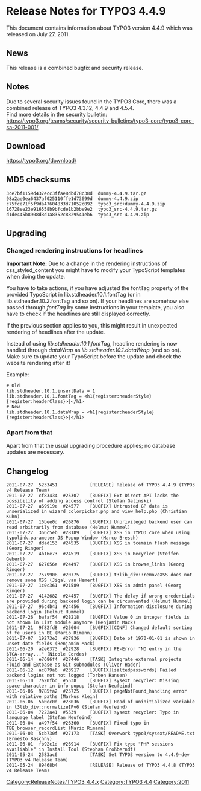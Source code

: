 Release Notes for TYPO3 4.4.9
=============================

This document contains information about TYPO3 version 4.4.9 which was
released on July 27, 2011.

News
----

This release is a combined bugfix and security release.

Notes
-----

Due to several security issues found in the TYPO3 Core, there was a
combined release of TYPO3 4.3.12, 4.4.9 and 4.5.4.\
Find more details in the security bulletin:
<https://typo3.org/teams/security/security-bulletins/typo3-core/typo3-core-sa-2011-001/>

Download
--------

<https://typo3.org/download/>

MD5 checksums
-------------

    3ce7bf1159d437ecc3ffae8dbd78c38d  dummy-4.4.9.tar.gz
    98a2ae0ea6437af025110ffe1d73699d  dummy-4.4.9.zip
    c75fce71f5f9da47604833d71052c092  typo3_src+dummy-4.4.9.zip
    16728ee23e916558b9bfcde1b2bbe9e2  typo3_src-4.4.9.tar.gz
    d1de445b8908d8d1a8352c8829541eb6  typo3_src-4.4.9.zip

Upgrading
---------

### Changed rendering instructions for headlines

**Important Note:** Due to a change in the rendering instructions of
css\_styled\_content you might have to modify your TypoScript templates
when doing the update.

You have to take actions, if you have adjusted the fontTag property of
the provided TypoScript in lib.stdheader.10.1.fontTag (or in
lib.stdheader.10.*2*.fontTag and so on). If your headlines are somehow
else passed through *fontTag* by some instructions in your template, you
also have to check if the headlines are still displayed correctly.

If the previous section applies to you, this might result in unexpected
rendering of headlines after the update.

Instead of using *lib.stdheader.10.1.fontTag*, headline rendering is now
handled through *dataWrap* as *lib.stdheader.10.1.dataWrap* (and so on).
Make sure to update your TypoScript before the update and check the
website rendering after it!

Example:

    # Old
    lib.stdheader.10.1.insertData = 1
    lib.stdheader.10.1.fontTag = <h1{register:headerStyle}{register:headerClass}>|</h1>
    # New
    lib.stdheader.10.1.dataWrap = <h1{register:headerStyle}{register:headerClass}>|</h1>

### Apart from that

Apart from that the usual upgrading procedure applies; no database
updates are necessary.

Changelog
---------

    2011-07-27  5233451            [RELEASE] Release of TYPO3 4.4.9 (TYPO3 v4 Release Team)
    2011-07-27  cf83434  #25307    [BUGFIX] Ext Direct API lacks the possibility of adding access control (Stefan Galinski)
    2011-07-27  a69919e  #24577    [BUGFIX] Untrusted GP data is unserialized in wizard_colorpicker.php and view_help.php (Christian Kuhn)
    2011-07-27  16bee0d  #26876    [BUGFIX] Unprivileged backend user can read arbitrarily from database (Helmut Hummel)
    2011-07-27  366c5eb  #28189    [BUGFIX] XSS in TYPO3 core when using typolink.parameter JS-Popup Window (Marco Bresch)
    2011-07-27  ddad153  #24535    [BUGFIX] XSS in tcemain flash message (Georg Ringer)
    2011-07-27  4b16e73  #24519    [BUGFIX] XSS in Recycler (Steffen Gebert)
    2011-07-27  627056a  #24497    [BUGFIX] XSS in browse_links (Georg Ringer)
    2011-07-27  7579908  #20775    [BUGFIX] t3lib_div::removeXSS does not remove some XSS (Jigal van Hemert)
    2011-07-27  1c0c361  #21589    [BUGFIX] XSS in admin panel (Georg Ringer)
    2011-07-27  4142682  #24457    [BUGFIX] The delay if wrong credentials are provided during backend login can be circumvented (Helmut Hummel)
    2011-07-27  96c4b41  #24456    [BUGFIX] Information disclosure during backend login (Helmut Hummel)
    2011-07-26  bafaf54  #28218    [BUGFIX] Value 0 in integer fields is not shown in List module anymore (Benjamin Mack)
    2011-07-21  9f82fd8  #25604    [BUGFIX][CONF] Changed default sorting of fe_users in BE (Mario Rimann)
    2011-07-07  19273e3  #27936    [BUGFIX] Date of 1970-01-01 is shown in unset date fields (Benjamin Mack)
    2011-06-20  a2e6373  #22928    [BUGFIX] FE-Error "NO entry in the $TCA-array..." (Nicole Cordes)
    2011-06-14  e7686f4  #27446    [TASK] Integrate external projects Fluid and Extbase as Git submodules (Oliver Hader)
    2011-06-12  ac879a6  #23917    [BUGFIX][saltedpasswords] Failed backend logins not not logged (Torben Hansen)
    2011-06-10  7a20fbd  #5538     [BUGFIX] sysext recycler: Missing space-character in info-popup (Stefan Neufeind)
    2011-06-06  9785fa2  #25725    [BUGFIX] pageNotFound_handling error with relative paths (Markus Klein)
    2011-06-06  5b0ec0d  #23036    [BUGFIX] Read of uninitialized variable in t3lib_div::normalizeIPv6 (Stefan Neufeind)
    2011-06-04  7222a41  #5539     [BUGFIX] sysext recycler: Typo in language label (Stefan Neufeind)
    2011-06-04  a497f54  #26360    [BUGFIX] Fixed typo in TBE_browser_recordList (Mario Rimann)
    2011-06-03  5cb730f  #27173    [TASK] Overwork typo3/sysext/README.txt (Ernesto Baschny)
    2011-06-01  fb92c1d  #26914    [BUGFIX] Fix typo "PHP sessions availiable" in Install Tool (Stephan Großberndt)
    2011-05-24  2583ac6            [TASK] Set TYPO3 version to 4.4.9-dev (TYPO3 v4 Release Team)
    2011-05-24  89468b4            [RELEASE] Release of TYPO3 4.4.8 (TYPO3 v4 Release Team)

<Category:ReleaseNotes/TYPO3_4.4.x> [Category:TYPO3
4.4](Category:TYPO3_4.4 "wikilink") <Category:2011>
